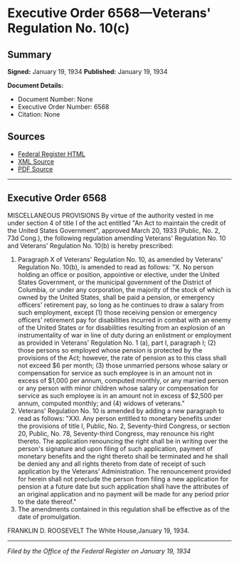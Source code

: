 # Executive Order 6568—Veterans' Regulation No. 10(c)

## Summary

**Signed:** January 19, 1934
**Published:** January 19, 1934

**Document Details:**
- Document Number: None
- Executive Order Number: 6568
- Citation: None

## Sources
- [Federal Register HTML](https://www.presidency.ucsb.edu/documents/executive-order-6568-veterans-regulation-no-10c)
- [XML Source](None)
- [PDF Source](None)

---

## Executive Order 6568

MISCELLANEOUS PROVISIONS
By virtue of the authority vested in me under section 4 of title I of the act entitled "An Act to maintain the credit of the United States Government", approved March 20, 1933 (Public, No. 2, 73d Cong.), the following regulation amending Veterans' Regulation No. 10 and Veterans' Regulation No. 10(b) is hereby prescribed:
1. Paragraph X of Veterans' Regulation No. 10, as amended by Veterans' Regulation No. 10(b), is amended to read as follows:
"X. No person holding an office or position, appointive or elective, under the United States Government, or the municipal government of the District of Columbia, or under any corporation, the majority of the stock of which is owned by the United States, shall be paid a pension, or emergency officers' retirement pay, so long as he continues to draw a salary from such employment, except (1) those receiving pension or emergency officers' retirement pay for disabilities incurred in combat with an enemy of the United States or for disabilities resulting from an explosion of an instrumentality of war in line of duty during an enlistment or employment as provided in Veterans' Regulation No. 1 (a), part I, paragraph I; (2) those persons so employed whose pension is protected by the provisions of the Act; however, the rate of pension as to this class shall not exceed $6 per month; (3) those unmarried persons whose salary or compensation for service as such employee is in an amount not in excess of $1,000 per annum, computed monthly, or any married person or any person with minor children whose salary or compensation for service as such employee is in an amount not in excess of $2,500 per annum, computed monthly; and (4) widows of veterans."
2. Veterans' Regulation No. 10 is amended by adding a new paragraph to read as follows:
"XXI. Any person entitled to monetary benefits under the provisions of title I, Public, No. 2, Seventy-third Congress, or section 20, Public, No. 78, Seventy-third Congress, may renounce his right thereto. The application renouncing the right shall be in writing over the person's signature and upon filing of such application, payment of monetary benefits and the right thereto shall be terminated and he shall be denied any and all rights thereto from date of receipt of such application by the Veterans' Administration. The renouncement provided for herein shall not preclude the person from filing a new application for pension at a future date but such application shall have the attributes of an original application and no payment will be made for any period prior to the date thereof."
3. The amendments contained in this regulation shall be effective as of the date of promulgation.

FRANKLIN D. ROOSEVELT
The White House,January 19, 1934.

---

*Filed by the Office of the Federal Register on January 19, 1934*
